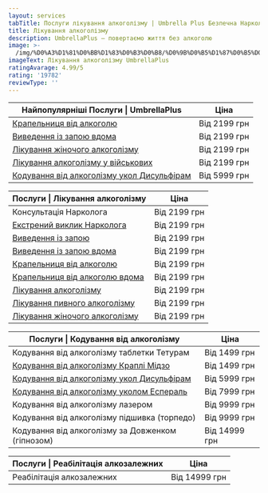 ```yaml
---
layout: services
tabTitle: Послуги лікування алкоголізму | Umbrella Plus Безпечна Наркологія
title: Лікування алкоголізму
description: UmbrellaPlus – повертаємо життя без алкоголю
image: >-
  /img/%D0%A3%D1%81%D0%BB%D1%83%D0%B3%D0%B8/%D0%9B%D0%B5%D1%87%D0%B5%D0%BD%D0%B8%D0%B5-%D0%B0%D0%BB%D0%BA%D0%BE%D0%B3%D0%BE%D0%BB-%D0%BE%D0%B1%D1%89.jpg
imageText: Лікування алкоголізму UmbrellaPlus
ratingAvarage: 4.99/5
rating: '19782'
reviewType: ''
---
```


| Найпопулярніші Послуги \| UmbrellaPlus                                                          | Ціна         |
| ----------------------------------------------------------------------------------------------- | ------------ |
| [Крапельниця від алкоголю](kapelnica-ot-alkogolia-UmbrellaPlus-ua)                              | Від 2199 грн |
| [Виведення із запою вдома](Vivod-iz-zapoia-na-domy-UmbrellaPlus-ua)                             | Від 2199 грн |
| [Лікування жіночого алкоголізму](lechenie-jenskogo-alkogolizma-umbrellaplus-ua)                 | Від 2199 грн |
| [Лікування алкоголізму у військових](lechenie-alkogolizma-voenim-ua)                            | Від 2199 грн |
| [Кодування від алкоголізму укол Дисульфірам](kodirovka-ot-alkogolia-disulfiram-umbrellaplus-ua) | Від 5999 грн |

| Послуги \| Лікування алкоголізму                                                | Ціна         |
| ------------------------------------------------------------------------------- | ------------ |
| Консультація Нарколога                                                          | Від 2199 грн |
| [Екстрений виклик Нарколога](narkolog-ua)                                       | Від 2199 грн |
| [Виведення із запою](Vivod-iz-zapoia-UmbrellaPlus-ua)                           | Від 2199 грн |
| [Виведення із запою вдома](Vivod-iz-zapoia-na-domy-UmbrellaPlus-ua)             | Від 2199 грн |
| [Крапельниця від алкоголю](kapelnica-ot-alkogolia-UmbrellaPlus-ua)              | Від 2199 грн |
| [Крапельниця від алкоголю вдома](Kapelnica_ot_alkogola_na_domy_umbrellaplus-ua) | Від 2199 грн |
| [Лікування алкоголізму](lechenie-alkogolizma-ua)                                | Від 2199 грн |
| [Лікування пивного алкоголізму](lechenie-pivnogo-alkogolizma-umbrellaplus-ua)   | Від 2199 грн |
| [Лікування жіночого алкоголізму](lechenie-jenskogo-alkogolizma-umbrellaplus-ua) | Від 2199 грн |

| Послуги \| Кодування від алкоголізму                                                            | Ціна          |
| ----------------------------------------------------------------------------------------------- | ------------- |
| Кодування від алкоголізму таблетки Тетурам                                                      | Від 1499 грн  |
| [Кодування від алкоголізму Краплі Мідзо](kapli-midzo-ua)                                        | Від 1499 грн  |
| [Кодування від алкоголізму укол Дисульфірам](kodirovka-ot-alkogolia-disulfiram-umbrellaplus-ua) | Від 5999 грн  |
| [Кодування від алкоголізму уколом Еспераль](kodirovka-ot-alkogolizma-espiarl-umbrellaplus-ua)   | Від 7999 грн  |
| Кодування від алкоголізму лазером                                                               | Від 9999 грн  |
| Кодування від алкоголізму підшивка (торпедо)                                                    | Від 9999 грн  |
| Кодування від алкоголізму за Довженком (гіпнозом)                                               | Від 14999 грн |

| Послуги \| Реабілітація алкозалежних | Ціна          |
| ------------------------------------ | ------------- |
| Реабілітація алкозалежних            | Від 14999 грн |

